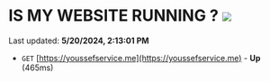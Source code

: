 # IS MY WEBSITE RUNNING ? [![](https://img.shields.io/static/v1?label=Sponsor&message=%E2%9D%A4&logo=GitHub&color=%23fe8e86)](https://github.com/sponsors/<username>)

Last updated: **5/20/2024, 2:13:01 PM**

- `GET` [https://youssefservice.me](https://youssefservice.me) - **Up** (465ms)
